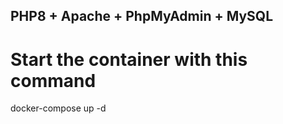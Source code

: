 ## PHP8 + Apache + PhpMyAdmin + MySQL

# Start the container with this command
docker-compose up -d
